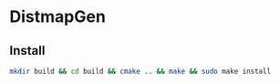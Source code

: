 DistmapGen
==========

Install
-------

```sh
mkdir build && cd build && cmake .. && make && sudo make install
```
